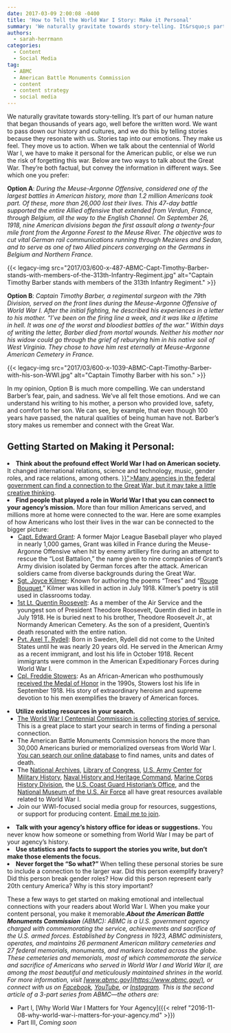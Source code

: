 ```yaml
---
date: 2017-03-09 2:00:08 -0400
title: 'How to Tell the World War I Story: Make it Personal'
summary: 'We naturally gravitate towards story-telling. It&rsquo;s part of our human nature that began thousands of years ago, well before the written word. We want to pass down our history and cultures, and we do this by telling stories because they resonate with us. Stories tap into our emotions. They make us feel. They move us'
authors:
  - sarah-herrmann
categories:
  - Content
  - Social Media
tag:
  - ABMC
  - American Battle Monuments Commission
  - content
  - content strategy
  - social media
---
```


We naturally gravitate towards story-telling. It’s part of our human nature that began thousands of years ago, well before the written word. We want to pass down our history and cultures, and we do this by telling stories because they resonate with us. Stories tap into our emotions. They make us feel. They move us to action. When we talk about the centennial of World War I, we have to make it personal for the American public, or else we run the risk of forgetting this war. Below are two ways to talk about the Great War. They’re both factual, but convey the information in different ways. See which one you prefer:

**Option A**: _During the Meuse-Argonne Offensive, considered one of the largest battles in American history, more than 1.2 million Americans took part. Of these, more than 26,000 lost their lives. This 47-day battle supported the entire Allied offensive that extended from Verdun, France, through Belgium, all the way to the English Channel. On September 26, 1918, nine American divisions began the first assault along a twenty-four mile front from the Argonne Forest to the Meuse River. The objective was to cut vital German rail communications running through Mezieres and Sedan, and to serve as one of two Allied pincers converging on the Germans in Belgium and Northern France._

{{< legacy-img src="2017/03/600-x-487-ABMC-Capt-Timothy-Barber-stands-with-members-of-the-313th-Infantry-Regiment.jpg" alt="Captain Timothy Barber stands with members of the 313th Infantry Regiment." >}}

**Option B**: _Captain Timothy Barber, a regimental surgeon with the 79th Division, served on the front lines during the Meuse-Argonne Offensive of World War I. After the initial fighting, he described his experiences in a letter to his mother. “I’ve been on the firing line a week, and it was like a lifetime in hell. It was one of the worst and bloodiest battles of the war.” Within days of writing the letter, Barber died from mortal wounds. Neither his mother nor his widow could go through the grief of reburying him in his native soil of West Virginia. They chose to have him rest eternally at Meuse-Argonne American Cemetery in France._

{{< legacy-img src="2017/03/600-x-1039-ABMC-Capt-Timothy-Barber-with-his-son-WWI.jpg" alt="Captain Timothy Barber with his son." >}}

In my opinion, Option B is much more compelling. We can understand Barber’s fear, pain, and sadness. We’ve all felt those emotions. And we can understand his writing to his mother, a person who provided love, safety, and comfort to her son. We can see, by example, that even though 100 years have passed, the natural qualities of being human have not. Barber’s story makes us remember and connect with the Great War.

## Getting Started on Making it Personal:

<li style="font-weight: 400">
  <strong>Think about the profound effect World War I had on American society.</strong> It changed international relations, science and technology, music, gender roles, and race relations, among others. <a href="{{< relref "2016-11-08-why-world-war-i-matters-for-your-agency.md" >}}">Many agencies in the federal government can find a connection to the Great War, but it may take a little creative thinking</a>.
</li>
<li style="font-weight: 400">
  <strong>Find people that played a role in World War I that you can connect to your agency’s mission.</strong> More than four million Americans served, and millions more at home were connected to the war. Here are some examples of how Americans who lost their lives in the war can be connected to the bigger picture: <ul>
    <li style="font-weight: 400">
       <a href="https://www.abmc.gov/node/325615#.WMGhWRiZORt">Capt. Edward Grant</a>: A former Major League Baseball player who played in nearly 1,000 games, Grant was killed in France during the Meuse-Argonne Offensive when hit by enemy artillery fire during an attempt to rescue the “Lost Battalion,” the name given to nine companies of Grant’s Army division isolated by German forces after the attack. American soldiers came from diverse backgrounds during the Great War.
    </li>
    <li style="font-weight: 400">
      <a href="https://www.abmc.gov/node/343308#.WMGhgRiZORt">Sgt. Joyce Kilmer</a>: Known for authoring the poems “Trees” and “<a href="https://www.army.mil/article/56643/CLOSE_TO_THE_HEART__World_War_I_Soldier__039_s_Poem_and_Personal_Artifact_Honor_the_Fallen_in_the_42">Rouge Bouquet</a>,” Kilmer was killed in action in July 1918. Kilmer’s poetry is still used in classrooms today.
    </li>
    <li style="font-weight: 400">
      <a href="https://www.abmc.gov/node/514932#.WMGhvBiZORt">1st Lt. Quentin Roosevelt</a>: As a member of the Air Service and the youngest son of President Theodore Roosevelt, Quentin died in battle in July 1918. He is buried next to his brother, Theodore Roosevelt Jr., at Normandy American Cemetery. As the son of a president, Quentin’s death resonated with the entire nation.
    </li>
    <li style="font-weight: 400">
      <a href="https://www.abmc.gov/node/347038#.WMGh3RiZORs">Pvt. Axel T. Rydell</a>: Born in Sweden, Rydell did not come to the United States until he was nearly 20 years old. He served in the American Army as a recent immigrant, and lost his life in October 1918. Recent immigrants were common in the American Expeditionary Forces during World War I.
    </li>
    <li style="font-weight: 400">
      <a href="https://www.abmc.gov/node/336691#.WMGh_xiZORt">Cpl. Freddie Stowers</a>: As an African-American who posthumously <a href="http://www.history.army.mil/moh/worldwari.html#STOWERS">received the Medal of Honor</a> in the 1990s, Stowers lost his life in September 1918. His story of extraordinary heroism and supreme devotion to his men exemplifies the bravery of American forces.
    </li>
  </ul>
</li>

<li style="font-weight: 400">
  <strong>Utilize existing resources in your search.</strong> <ul>
    <li style="font-weight: 400">
      <a href="http://www.worldwar1centennial.org/commemorate/family-ties/stories-of-service.html">The World War I Centennial Commission is collecting stories of service.</a> This is a great place to start your search in terms of finding a personal connection.
    </li>
    <li style="font-weight: 400">
      The American Battle Monuments Commission honors the more than 30,000 Americans buried or memorialized overseas from World War I. <a href="https://medium.com/r/?url=https%3A%2F%2Fwww.abmc.gov%2Fdatabase-search">You can search our online database</a> to find names, units and dates of death.
    </li>
    <li style="font-weight: 400">
      The <a href="https://medium.com/r/?url=http%3A%2F%2Fwww.archives.gov">National Archives</a>, <a href="https://medium.com/r/?url=http%3A%2F%2Fwww.loc.gov">Library of Congress</a>, <a href="https://medium.com/r/?url=http%3A%2F%2Fwww.history.army.mil%2F">U.S. Army Center for Military History</a>, <a href="https://medium.com/r/?url=https%3A%2F%2Fwww.history.navy.mil%2F">Naval History and Heritage Command</a>, <a href="https://medium.com/r/?url=https%3A%2F%2Fwww.usmcu.edu%2Fhistorydivision">Marine Corps History Division</a>, the <a href="https://medium.com/r/?url=http%3A%2F%2Fwww.uscg.mil%2Fhistory%2Fweb%2Faboutoffice.asp">U.S. Coast Guard Historian’s Office</a>, and the <a href="https://medium.com/r/?url=http%3A%2F%2Fwww.nationalmuseum.af.mil%2FCollections%2FResearch%2FWW100.aspx">National Museum of the U.S. Air Force</a> all have great resources available related to World War I.
    </li>
    <li style="font-weight: 400">
      Join our WWI-focused social media group for resources, suggestions, or support for producing content. <a href="mailto:herrmanns@abmc.gov">Email me to join</a>.
    </li>
  </ul>
</li>

<li style="font-weight: 400">
  <strong>Talk with your agency’s history office for ideas or suggestions.</strong> You never know how someone or something from World War I may be part of your agency’s history.
</li>
<li style="font-weight: 400">
  <strong>Use statistics and facts to support the stories you write, but don’t make those elements the focus.</strong>
</li>
<li style="font-weight: 400">
  <strong>Never forget the “So what?”</strong> When telling these personal stories be sure to include a connection to the larger war. Did this person exemplify bravery? Did this person break gender roles? How did this person represent early 20th century America? Why is this story important?
</li>

These a few ways to get started on making emotional and intellectual connections with your readers about World War I. When you make your content personal, you make it memorable._**About the American Battle Monuments Commission** (ABMC):_ 
  _ABMC is a U.S. government agency charged with commemorating the service, achievements and sacrifice of the U.S. armed forces. Established by Congress in 1923, ABMC administers, operates, and maintains 26 permanent American military cemeteries and 27 federal memorials, monuments, and markers located across the globe. These cemeteries and memorials, most of which commemorate the service and sacrifice of Americans who served in World War I and World War II, are among the most beautiful and meticulously maintained shrines in the world. For more information, visit [www.abmc.gov](https://www.abmc.gov/), or connect with us on [Facebook](https://www.facebook.com/abmcpage), [YouTube](http://www.youtube.com/user/abmcvideos), or [Instagram](http://www.instagram.com/usabmc)._ _This is the second article of a 3-part series from ABMC—the others are:_

  * Part I, [Why World War I Matters for Your Agency]({{< relref "2016-11-08-why-world-war-i-matters-for-your-agency.md" >}})
  * Part III, _Coming soon_